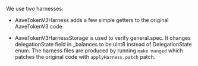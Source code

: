 We use two harnesses:

- AaveTokenV3Harness adds a few simple getters to the original AaveTokenV3 code

- AaveTokenV3HarnessStorage is used to verify general.spec. It changes delegationState field in _balances
to be uint8 instead of DelegationState enum. The harness files are produced by running `make munged` which 
patches the original code with `applyHarness.patch` patch.